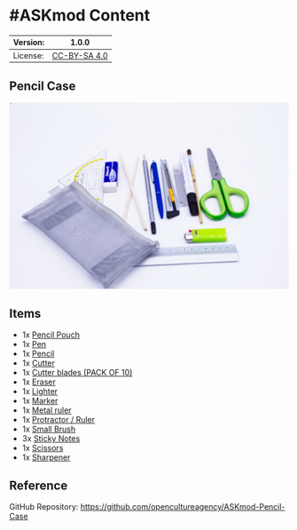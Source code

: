 # #ASKmod Content

| Version: | 1.0.0        |
| -------- | ------------ |
| License: | [CC-BY-SA 4.0](LICENSE.md) |

## Pencil Case

![#ASKmod Pencil Case](https://github.com/opencultureagency/ASKmod-Pencil-Case/blob/951b2aadfd6cfaac38093394fe861d20f51c2592/images/askmod-pencil-case.jpg)

## Items

- 1x [Pencil Pouch](https://askotec.openculture.agency/product/pencil-pouch/)
- 1x [Pen](https://askotec.openculture.agency/product/pen/)
- 1x [Pencil](https://askotec.openculture.agency/product/pencil-eraser/)
- 1x [Cutter](https://askotec.openculture.agency/product/cutter/)
- 1x [Cutter blades (PACK OF 10)](https://askotec.openculture.agency/product/cutter-blades-pack-of-10/)
- 1x [Eraser](https://askotec.openculture.agency/product/eraser/)
- 1x [Lighter](https://askotec.openculture.agency/product/lighter/)
- 1x [Marker](https://askotec.openculture.agency/product/marker/)
- 1x [Metal ruler](https://askotec.openculture.agency/product/metal-ruler/)
- 1x [Protractor / Ruler](https://askotec.openculture.agency/product/protractor-ruler/)
- 1x [Small Brush](https://askotec.openculture.agency/product/small-brush/)
- 3x [Sticky Notes](https://askotec.openculture.agency/product/sticky-notes/)
- 1x [Scissors](https://askotec.openculture.agency/product/scissors/)
- 1x [Sharpener](https://askotec.openculture.agency/product/sharpener/)

## Reference

GitHub Repository: https://github.com/opencultureagency/ASKmod-Pencil-Case